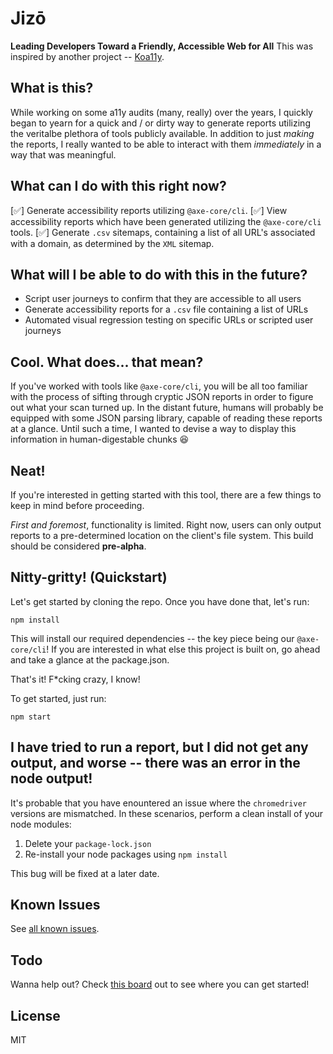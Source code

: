 # Jizō
**Leading Developers Toward a Friendly, Accessible Web for All**
This was inspired by another project -- [Koa11y](https://github.com/open-indy/Koa11y).

## What is this?
While working on some a11y audits (many, really) over the years, I quickly began to yearn for a quick and / or dirty way to generate reports utilizing the veritalbe plethora of tools publicly available. In addition to just _making_ the reports, I really wanted to be able to interact with them _immediately_ in a way that was meaningful.

## What can I do with this right now?
[✅] Generate accessibility reports utilizing `@axe-core/cli`.
[✅] View accessibility reports which have been generated utilizing the `@axe-core/cli` tools.
[✅] Generate `.csv` sitemaps, containing a list of all URL's associated with a domain, as determined by the `XML` sitemap.

## What will I be able to do with this in the future?
* Script user journeys to confirm that they are accessible to all users
* Generate accessibility reports for a `.csv` file containing a list of URLs
* Automated visual regression testing on specific URLs or scripted user journeys

## Cool. What does... that mean?
If you've worked with tools like `@axe-core/cli`, you will be all too familiar with the process of sifting through cryptic JSON reports in order to figure out what your scan turned up. In the distant future, humans will probably be equipped with some JSON parsing library, capable of reading these reports at a glance. Until such a time, I wanted to devise a way to display this information in human-digestable chunks 😆

## Neat!
If you're interested in getting started with this tool, there are a few things to keep in mind before proceeding.

_First and foremost_, functionality is limited. Right now, users can only output reports to a pre-determined location on the client's file system. This build should be considered __pre-alpha__.

## Nitty-gritty! (Quickstart)
Let's get started by cloning the repo. Once you have done that, let's run:

```
npm install
```

This will install our required dependencies -- the key piece being our `@axe-core/cli`! If you are interested in what else this project is built on, go ahead and take a glance at the package.json.

That's it! F*cking crazy, I know!

To get started, just run:

```
npm start
```

## I have tried to run a report, but I did not get any output, and worse -- there was an error in the node output!
It's probable that you have enountered an issue where the `chromedriver` versions are mismatched. In these scenarios, perform a clean install of your node modules:

1. Delete your `package-lock.json`
2. Re-install your node packages using `npm install`

This bug will be fixed at a later date.

## Known Issues
See [all known issues](https://github.com/ctangney-tulip/axe-viewer/issues).

## Todo
Wanna help out? Check [this board](https://ctangney.nifty.pm/x5ASEsqABRO5A/home) out to see where you can get started!

## License
MIT
